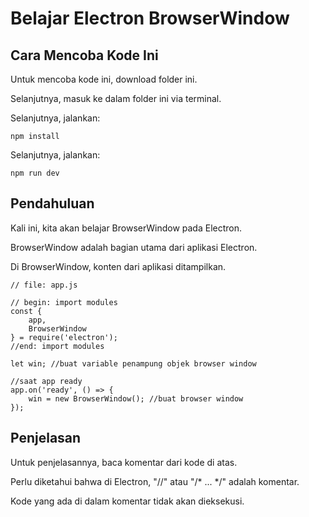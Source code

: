 # Belajar Electron BrowserWindow

## Cara Mencoba Kode Ini

Untuk mencoba kode ini, download folder ini.

Selanjutnya, masuk ke dalam folder ini via terminal.

Selanjutnya, jalankan:

```
npm install
```

 Selanjutnya, jalankan:

```
npm run dev
```

## Pendahuluan

Kali ini, kita akan belajar BrowserWindow pada Electron.

BrowserWindow adalah bagian utama dari aplikasi Electron.

Di BrowserWindow, konten dari aplikasi ditampilkan.

```
// file: app.js

// begin: import modules
const {
    app,
    BrowserWindow
} = require('electron');
//end: import modules

let win; //buat variable penampung objek browser window

//saat app ready
app.on('ready', () => {
    win = new BrowserWindow(); //buat browser window
});
```

## Penjelasan

Untuk penjelasannya, baca komentar dari kode di atas.

Perlu diketahui bahwa di Electron, "//" atau "/* ... */" adalah komentar.

Kode yang ada di dalam komentar tidak akan dieksekusi.

# 
